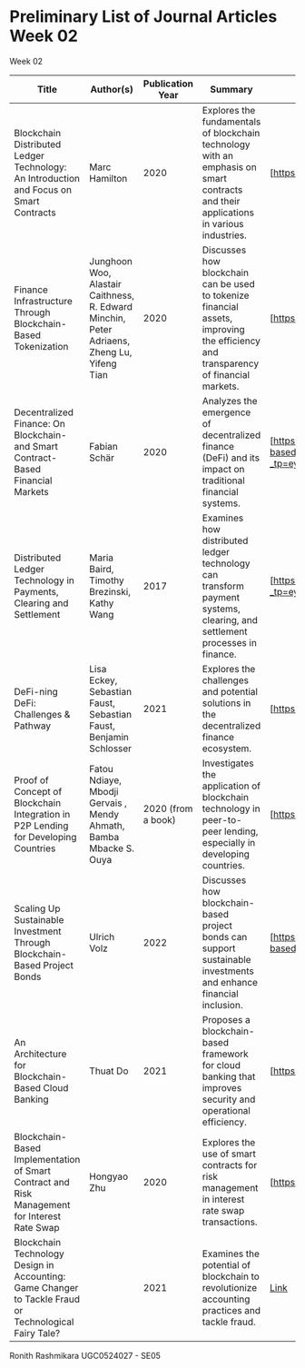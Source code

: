 # Preliminary List of Journal Articles Week 02
 Week 02

| Title                                                                 | Author(s)              | Publication Year | Summary                                                                                     | Link                |
|-----------------------------------------------------------------------|------------------------|------------------|---------------------------------------------------------------------------------------------|---------------------|
| Blockchain Distributed Ledger Technology: An Introduction and Focus on Smart Contracts |             Marc Hamilton           | 2020             | Explores the fundamentals of blockchain technology with an emphasis on smart contracts and their applications in various industries. | [https://sci-hub.se/10.1002/jcaf.22421](#)           |
| Finance Infrastructure Through Blockchain-Based Tokenization           |    Junghoon Woo, Alastair Caithness, R. Edward Minchin, Peter Adriaens, Zheng Lu, Yifeng Tian                    | 2020             | Discusses how blockchain can be used to tokenize financial assets, improving the efficiency and transparency of financial markets. | [https://www.researchgate.net/publication/344891648_Finance_infrastructure_through_blockchain-based_tokenization](#)           |
| Decentralized Finance: On Blockchain- and Smart Contract-Based Financial Markets |     Fabian Schär                   | 2020            | Analyzes the emergence of decentralized finance (DeFi) and its impact on traditional financial systems. | [https://www.researchgate.net/publication/340061422_Decentralized_Finance_On_Blockchain-_and_Smart_Contract-based_Financial_Markets?_tp=eyJjb250ZXh0Ijp7ImZpcnN0UGFnZSI6ImxvZ2luIiwicGFnZSI6InNlYXJjaCIsInBvc2l0aW9uIjoicGFnZUhlYWRlciJ9fQ](#)           |
| Distributed Ledger Technology in Payments, Clearing and Settlement     |   Maria Baird, Timothy Brezinski, Kathy Wang                    | 2017             | Examines how distributed ledger technology can transform payment systems, clearing, and settlement processes in finance. | [https://www.researchgate.net/publication/311334858_Distributed_Ledger_Technology_in_Payments_Clearing_and_Settlement?_tp=eyJjb250ZXh0Ijp7ImZpcnN0UGFnZSI6ImxvZ2luIiwicGFnZSI6InNlYXJjaCIsInBvc2l0aW9uIjoicGFnZUhlYWRlciJ9fQ](#)           |
| DeFi-ning DeFi: Challenges & Pathway                                   |     Lisa Eckey, Sebastian Faust, Sebastian Faust, Benjamin Schlosser | 2021             | Explores the challenges and potential solutions in the decentralized finance ecosystem.      | [https://arxiv.org/pdf/2101.05589](#) |
| Proof of Concept of Blockchain Integration in P2P Lending for Developing Countries |    Fatou Ndiaye,  Mbodji Gervais , Mendy Ahmath, Bamba Mbacke S. Ouya  | 2020  (from a book)            | Investigates the application of blockchain technology in peer-to-peer lending, especially in developing countries. | [https://sci-hub.se/10.1007/978-3-030-41593-8_5](#)           |
| Scaling Up Sustainable Investment Through Blockchain-Based Project Bonds |      Ulrich Volz                  | 2022             | Discusses how blockchain-based project bonds can support sustainable investments and enhance financial inclusion. | [https://www.researchgate.net/publication/353267204_Scaling_up_sustainable_investment_through_blockchain-based_project_bonds](#)           |
| An Architecture for Blockchain-Based Cloud Banking                     |  Thuat Do                      | 2021             | Proposes a blockchain-based framework for cloud banking that improves security and operational efficiency. | [https://www.researchgate.net/publication/353052256_An_Architecture_for_Blockchain-Based_Cloud_Banking](#)           |
| Blockchain-Based Implementation of Smart Contract and Risk Management for Interest Rate Swap |                     Hongyao Zhu   | 2020             | Explores the use of smart contracts for risk management in interest rate swap transactions. | [https://sci-hub.se/10.1007/978-981-15-3278-8_14](#)           |
| Blockchain Technology Design in Accounting: Game Changer to Tackle Fraud or Technological Fairy Tale? |                        | 2021             | Examines the potential of blockchain to revolutionize accounting practices and tackle fraud. | [Link](#)           |

Ronith Rashmikara 
UGC0524027 - SE05
